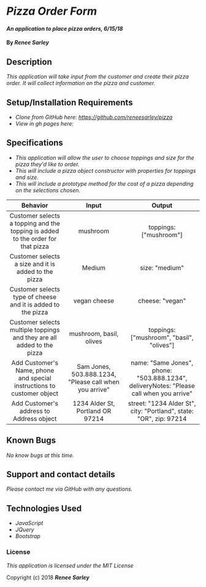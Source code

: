 # _Pizza Order Form_

#### _An application to place pizza orders, 6/15/18_

#### By _**Renee Sarley**_

## Description

_This application will take input from the customer and create their pizza order. It will collect information on the pizza and customer._

## Setup/Installation Requirements

* _Clone from GitHub here: https://github.com/reneesarley/pizza_
* _View in gh pages here:_

## Specifications

* _This application will allow the user to choose toppings and size for the pizza they'd like to order._
* _This will include a pizza object constructor with properties for toppings and size._
* _This will include a prototype method for the cost of a pizza depending on the selections chosen._

|Behavior  |     Input     | Output|
|:----------:|:-------------:|:------:|
| Customer selects a topping and the topping is added to the order for that pizza | mushroom | toppings: ["mushroom"]|
| Customer selects a size and it is added to the pizza  | Medium | size: "medium" |
| Customer selects type of cheese and it is added to the pizza | vegan cheese | cheese: "vegan"|
| Customer selects multiple toppings and they are all added to the pizza | mushroom, basil, olives | toppings: ["mushroom", "basil", "olives"] |
| Add Customer's Name, phone and special instructions to customer object | Sam Jones, 503.888.1234, "Please call when you arrive" | name: "Same Jones", phone: "503.888.1234", deliveryNotes: "Please call when you arrive" |
| Add Customer's address to Address object | 1234 Alder St, Portland OR 97214 | street: "1234 Alder St", city: "Portland", state: "OR", zip: 97214 |

## Known Bugs

_No know bugs at this time._

## Support and contact details

_Please contact me via GitHub with any questions._

## Technologies Used

* _JavaScript_
* _JQuery_
* _Bootstrap_

### License

*This application is licensed under the MIT License*

Copyright (c) 2018 **_Renee Sarley_**
